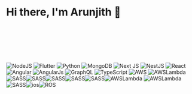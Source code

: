# Hi there, I'm Arunjith 👋 

 
 <div width="100%" style="display: inline-block; margin-top: 100px;"> 
  <img alt="NodeJS" src="https://img.shields.io/badge/node.js-%2343853D.svg?style=for-the-badge&logo=node-dot-js&logoColor=white"/>
  <img alt="Flutter" src="https://img.shields.io/badge/Flutter-%2302569B.svg?style=for-the-badge&logo=Flutter&logoColor=white" />
  <img alt="Python" src="https://img.shields.io/badge/python-%2314354C.svg?style=for-the-badge&logo=python&logoColor=white"/> 
  <img alt="MongoDB" src ="https://img.shields.io/badge/MongoDB-%234ea94b.svg?style=for-the-badge&logo=mongodb&logoColor=white"/>
  <img alt="Next JS" src="https://img.shields.io/badge/nextjs-%23000000.svg?style=for-the-badge&logo=next.js&logoColor=white"/>  
  <img alt="NestJS" src="https://img.shields.io/badge/nestjs-%23E0234E.svg?style=for-the-badge&logo=nestjs&logoColor=white" />
  <img alt="React" src="https://img.shields.io/badge/react-%2320232a.svg?style=for-the-badge&logo=react&logoColor=%2361DAFB"/>
  <img alt="Angular" src="https://img.shields.io/badge/angular-%23DD0031.svg?style=for-the-badge&logo=angular&logoColor=white"/>
  <img alt="AngularJs" src="https://img.shields.io/badge/angularjs-%23DD0031.svg?style=for-the-badge&logo=angular&logoColor=white"/>
  <img alt="GraphQL" src="https://img.shields.io/badge/-GraphQL-E10098?style=for-the-badge&logo=graphql"/>
  <img alt="TypeScript" src="https://img.shields.io/badge/typescript-%23007ACC.svg?style=for-the-badge&logo=typescript&logoColor=white"/>
  <img alt="AWS" src="https://img.shields.io/badge/AWS-%23FF9900.svg?style=for-the-badge&logo=amazon-aws&logoColor=white"/>
  <img alt="AWSLambda" src="https://img.shields.io/badge/-aws%20lambda-E10098?style=for-the-badge&logo=aws-20lambda"/>
  <img alt="AWSLambda" src="https://img.shields.io/badge/-aws%20s3-E10098?style=for-the-badge&logo=aws-s3"/>
  <img alt="AWSLambda" src="https://img.shields.io/badge/-aws%20EC2-E10098?style=for-the-badge&logo=aws-EC2"/>
 
  <img style="float: left"  alt="SASS" src="https://img.shields.io/badge/SASS-hotpink.svg?style=for-the-badge&logo=SASS&logoColor=white"/>
  <img style="float: left"  alt="SASS" src="https://img.shields.io/badge/PostgreSQL-316192?style=for-the-badge&logo=postgresql&logoColor=white"/>
  <img style="float: left"  alt="SASS" src="https://img.shields.io/badge/Neo4j-018bff?style=for-the-badge&logo=neo4j&logoColor=white"/>
  <img style="float: left"  alt="SASS" src="https://img.shields.io/badge/Ionic-3880FF?style=for-the-badge&logo=ionic&logoColor=white"/>
 
  <img style="float: left"  alt="SASS" src="https://img.shields.io/badge/Arduino-00979D?style=for-the-badge&logo=Arduino&logoColor=white"/>
  <img style="float: left"  alt="SASS" src="https://img.shields.io/badge/Raspberry%20Pi-A22846?style=for-the-badge&logo=Raspberry%20Pi&logoColor=white"/>
  <img alt="ROS" src="https://img.shields.io/badge/-ROS-E10098?style=for-the-badge&logo=ROS"/>
 <img style="float: left"  alt="ios" src="https://img.shields.io/badge/swiftui-%2302569B.svg?style=for-the-badge&logo=Flutter&logoColor=white%22" />
 
 

 
</div>

